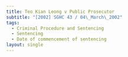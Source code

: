 ```yaml
---
title: Teo Kian Leong v Public Prosecutor
subtitle: "[2002] SGHC 43 / 04\_March\_2002"
tags:
  - Criminal Procedure and Sentencing
  - Sentencing
  - Date of commencement of sentencing
layout: single
---
```



